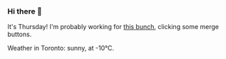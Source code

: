### Hi there :wave:

It's Thursday! I'm probably working for [this bunch](https://github.com/kohofinancial), clicking some merge buttons.

Weather in Toronto: sunny, at -10°C.
